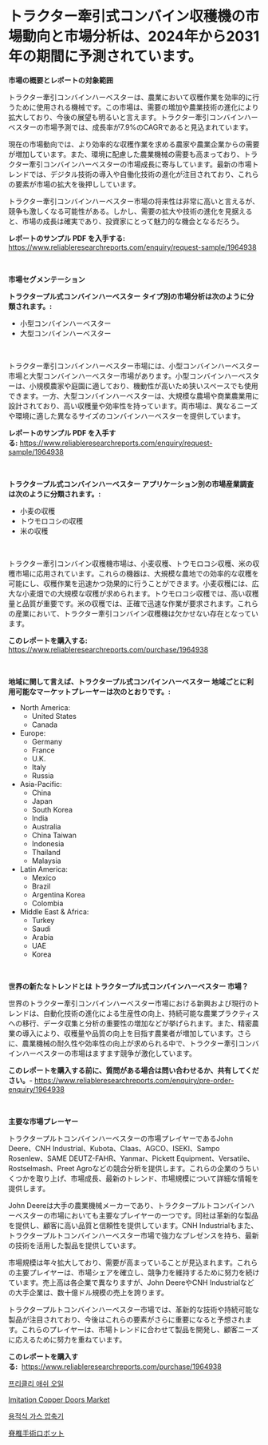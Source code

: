 <p><h1>トラクター牽引式コンバイン収穫機の市場動向と市場分析は、2024年から2031年の期間に予測されています。</h1></p><p><strong>市場の概要とレポートの対象範囲</strong></p>
<p><p>トラクター牽引コンバインハーベスターは、農業において収穫作業を効率的に行うために使用される機械です。この市場は、需要の増加や農業技術の進化により拡大しており、今後の展望も明るいと言えます。トラクター牽引コンバインハーベスターの市場予測では、成長率が7.9%のCAGRであると見込まれています。</p><p>現在の市場動向では、より効率的な収穫作業を求める農家や農業企業からの需要が増加しています。また、環境に配慮した農業機械の需要も高まっており、トラクター牽引コンバインハーベスターの市場成長に寄与しています。最新の市場トレンドでは、デジタル技術の導入や自働化技術の進化が注目されており、これらの要素が市場の拡大を後押ししています。</p><p>トラクター牽引コンバインハーベスター市場の将来性は非常に高いと言えるが、競争も激しくなる可能性がある。しかし、需要の拡大や技術の進化を見据えると、市場の成長は確実であり、投資家にとって魅力的な機会となるだろう。</p></p>
<p><strong>レポートのサンプル PDF を入手する:</strong> <a href="https://www.reliableresearchreports.com/enquiry/request-sample/1964938">https://www.reliableresearchreports.com/enquiry/request-sample/1964938</a></p>
<p>&nbsp;</p>
<p><strong>市場セグメンテーション</strong></p>
<p><strong>トラクタープル式コンバインハーベスター タイプ別の市場分析は次のように分類されます。:</strong></p>
<p><ul><li>小型コンバインハーベスター</li><li>大型コンバインハーベスター</li></ul></p>
<p>&nbsp;</p>
<p><p>トラクター牽引コンバインハーベスター市場には、小型コンバインハーベスター市場と大型コンバインハーベスター市場があります。小型コンバインハーベスターは、小規模農家や庭園に適しており、機動性が高いため狭いスペースでも使用できます。一方、大型コンバインハーベスターは、大規模な農場や商業農業用に設計されており、高い収穫量や効率性を持っています。両市場は、異なるニーズや環境に適した異なるサイズのコンバインハーベスターを提供しています。</p></p>
<p><strong>レポートのサンプル PDF を入手する:</strong>&nbsp;<a href="https://www.reliableresearchreports.com/enquiry/request-sample/1964938">https://www.reliableresearchreports.com/enquiry/request-sample/1964938</a></p>
<p>&nbsp;</p>
<p><strong> トラクタープル式コンバインハーベスター アプリケーション別の市場産業調査は次のように分類されます。:</strong></p>
<p><ul><li>小麦の収穫</li><li>トウモロコシの収穫</li><li>米の収穫</li></ul></p>
<p>&nbsp;</p>
<p><p>トラクター牽引コンバイン収穫機市場は、小麦収穫、トウモロコシ収穫、米の収穫市場に応用されています。これらの機器は、大規模な農地での効率的な収穫を可能にし、収穫作業を迅速かつ効果的に行うことができます。小麦収穫には、広大な小麦畑での大規模な収穫が求められます。トウモロコシ収穫では、高い収穫量と品質が重要です。米の収穫では、正確で迅速な作業が要求されます。これらの産業において、トラクター牽引コンバイン収穫機は欠かせない存在となっています。</p></p>
<p><strong>このレポートを購入する:</strong>&nbsp; <a href="https://www.reliableresearchreports.com/purchase/1964938">https://www.reliableresearchreports.com/purchase/1964938</a></p>
<p>&nbsp;</p>
<p><strong>地域に関して言えば、トラクタープル式コンバインハーベスター 地域ごとに利用可能なマーケットプレーヤーは次のとおりです。:</strong></p>
<p><ul>
    <li>
        North America:
        <ul>
            <li>United States</li>
            <li>Canada</li>
        </ul>
    </li>
    <li>
        Europe:
        <ul>
            <li>Germany</li>
            <li>France</li>
            <li>U.K.</li>
            <li>Italy</li>
            <li>Russia</li>
        </ul>
    </li>
    <li>
        Asia-Pacific:
        <ul>
            <li>China</li>
            <li>Japan</li>
            <li>South Korea</li>
            <li>India</li>
            <li>Australia</li>
            <li>China Taiwan</li>
            <li>Indonesia</li>
            <li>Thailand</li>
            <li>Malaysia</li>
        </ul>
    </li>
    <li>
        Latin America:
        <ul>
            <li>Mexico</li>
            <li>Brazil</li>
            <li>Argentina Korea</li>
            <li>Colombia</li>
        </ul>
    </li>
    <li>
        Middle East & Africa:
        <ul>
            <li>Turkey</li>
            <li>Saudi</li>
            <li>Arabia</li>
            <li>UAE</li>
            <li>Korea</li>
        </ul>
    </li>
    </ul></p>
<p>&nbsp;</p>
<p><strong>世界の新たなトレンドとは トラクタープル式コンバインハーベスター 市場？</strong></p>
<p><p>世界のトラクター牽引コンバインハーベスター市場における新興および現行のトレンドは、自動化技術の進化による生産性の向上、持続可能な農業プラクティスへの移行、データ収集と分析の重要性の増加などが挙げられます。また、精密農業の導入により、収穫量や品質の向上を目指す農業者が増加しています。さらに、農業機械の耐久性や効率性の向上が求められる中で、トラクター牽引コンバインハーベスターの市場はますます競争が激化しています。</p></p>
<p><strong>このレポートを購入する前に、質問がある場合は問い合わせるか、共有してください。</strong>- <a href="https://www.reliableresearchreports.com/enquiry/pre-order-enquiry/1964938">https://www.reliableresearchreports.com/enquiry/pre-order-enquiry/1964938</a></p>
<p>&nbsp;</p>
<p><strong>主要な市場プレーヤー</strong></p>
<p><p>トラクタープルトコンバインハーベスターの市場プレイヤーであるJohn Deere、CNH Industrial、Kubota、Claas、AGCO、ISEKI、Sampo Rosenlew、SAME DEUTZ-FAHR、Yanmar、Pickett Equipment、Versatile、Rostselmash、Preet Agroなどの競合分析を提供します。これらの企業のうちいくつかを取り上げ、市場成長、最新のトレンド、市場規模について詳細な情報を提供します。</p><p>John Deereは大手の農業機械メーカーであり、トラクタープルトコンバインハーベスターの市場においても主要なプレイヤーの一つです。同社は革新的な製品を提供し、顧客に高い品質と信頼性を提供しています。CNH Industrialもまた、トラクタープルトコンバインハーベスター市場で強力なプレゼンスを持ち、最新の技術を活用した製品を提供しています。</p><p>市場規模は年々拡大しており、需要が高まっていることが見込まれます。これらの主要プレイヤーは、市場シェアを確立し、競争力を維持するために努力を続けています。売上高は各企業で異なりますが、John DeereやCNH Industrialなどの大手企業は、数十億ドル規模の売上を誇ります。</p><p>トラクタープルトコンバインハーベスター市場では、革新的な技術や持続可能な製品が注目されており、今後はこれらの要素がさらに重要になると予想されます。これらのプレイヤーは、市場トレンドに合わせて製品を開発し、顧客ニーズに応えるために努力を重ねています。</p></p>
<p><strong>このレポートを購入する:</strong>&nbsp;&nbsp;<a href="https://www.reliableresearchreports.com/purchase/1964938">https://www.reliableresearchreports.com/purchase/1964938</a></p>
<p><p><a href="https://github.com/CorEmtymerich56566/Market-Research-Report-List-1/blob/main/24919767166.md">프리클리 애쉬 오일</a></p><p><a href="https://github.com/Airanohannonzb68e5pb53oc1/Market-Research-Report-List-1/blob/main/imitation-copper-doors-market.md">Imitation Copper Doors Market</a></p><p><a href="https://github.com/akzkkws047661437/Market-Research-Report-List-1/blob/main/79853637167.md">용적식 가스 압축기</a></p><p><a href="https://github.com/AriMuller2009/Market-Research-Report-List-1/blob/main/97152437726.md">脊椎手術ロボット</a></p></p>